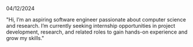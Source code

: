 04/12/2024


"Hi, I’m an aspiring software engineer passionate about computer science and research. I’m currently seeking internship opportunities in project development, research, and related roles to gain hands-on experience and grow my skills."
